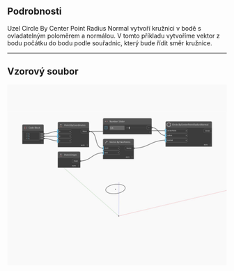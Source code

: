 ## Podrobnosti
Uzel Circle By Center Point Radius Normal vytvoří kružnici v bodě s ovladatelným poloměrem a normálou. V tomto příkladu vytvoříme vektor z bodu počátku do bodu podle souřadnic, který bude řídit směr kružnice.
___
## Vzorový soubor

![ByCenterPointRadiusNormal](./Autodesk.DesignScript.Geometry.Circle.ByCenterPointRadiusNormal_img.jpg)

